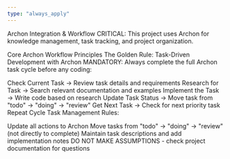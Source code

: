 ```yaml
---
type: "always_apply"
---
```


Archon Integration & Workflow
CRITICAL: This project uses Archon for knowledge management, task tracking, and project organization.

Core Archon Workflow Principles
The Golden Rule: Task-Driven Development with Archon
MANDATORY: Always complete the full Archon task cycle before any coding:

Check Current Task → Review task details and requirements
Research for Task → Search relevant documentation and examples
Implement the Task → Write code based on research
Update Task Status → Move task from "todo" → "doing" → "review"
Get Next Task → Check for next priority task
Repeat Cycle
Task Management Rules:

Update all actions to Archon
Move tasks from "todo" → "doing" → "review" (not directly to complete)
Maintain task descriptions and add implementation notes
DO NOT MAKE ASSUMPTIONS - check project documentation for questions